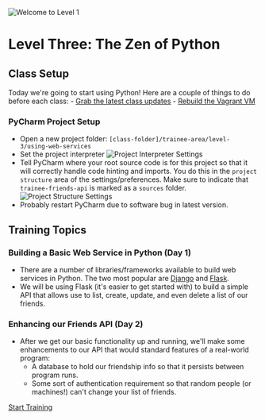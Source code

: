 ![Welcome to Level 1](http://g-ecx.images-amazon.com/images/G/01/DVD/Paramount/detailpages/KungFuPanda/KungFuPnda_M1L.jpg)
# Level Three: The Zen of Python

## Class Setup
Today we're going to start using Python!  Here are a couple of things
to do before each class:
    - [Grab the latest class updates](../level-0/git-merging-upstream-changes.md)
    - [Rebuild the Vagrant VM](../level-0/rebuild-vagrant-vm.md)

### PyCharm Project Setup
* Open a new project folder: `[class-folder]/trainee-area/level-3/using-web-services`
* Set the project interpreter 
![Project Interpreter Settings](level-3-interpreter.png)
* Tell PyCharm where your root source code is for this project so that it will
correctly handle code hinting and imports.  You do this in the `project structure`
area of the settings/preferences.  Make sure to indicate that `trainee-friends-api`
is marked as a `sources` folder.
![Project Structure Settings](level-3-project-structure.png)
* Probably restart PyCharm due to software bug in latest version.

## Training Topics

### Building a Basic Web Service in Python (Day 1)
* There are a number of libraries/frameworks available to build web services in
Python.  The two most popular are [Django](https://www.djangoproject.com/) and [Flask](https://www.google.com/url?sa=t&rct=j&q=&esrc=s&source=web&cd=1&cad=rja&uact=8&ved=0CB4QFjAA&url=http%3A%2F%2Fflask.pocoo.org%2F&ei=jwyYVdihJ4b0tQW5jbr4Dg&usg=AFQjCNHCF6gYMbnkUKtJl-u3lzTeLt-61A&bvm=bv.96952980,d.b2w).
* We will be using Flask (it's easier to get started with) to build a simple
API that allows use to list, create, update, and even delete a list of our
friends.

### Enhancing our Friends API (Day 2)
* After we get our basic functionality up and running, we'll make some
enhancements to our API that would standard features of a real-world program:
    * A database to hold our friendship info so that it persists between
    program runs.
    * Some sort of authentication requirement so that random people (or 
    machines!) can't change your list of friends.

[Start Training](exercise-1.md)
